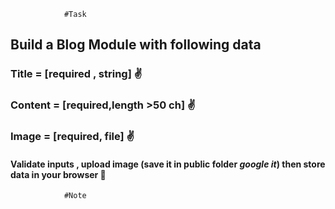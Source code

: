                #Task
## Build a Blog Module  with following data  
###  Title   =  [required , string]        :v:
###  Content =  [required,length >50 ch]   :v:
###  Image   =  [required, file]           :v:
#### Validate inputs , upload image (save it in public folder *google it*) then store data in your browser       :pray:



                #Note

